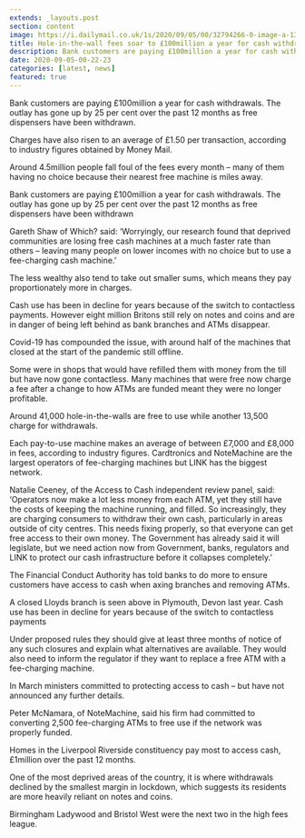 ```yaml
---
extends: _layouts.post
section: content
image: https://i.dailymail.co.uk/1s/2020/09/05/00/32794266-0-image-a-136_1599261455155.jpg 
title: Hole-in-the-wall fees soar to £100million a year for cash withdrawals 
description: Bank customers are paying £100million a year for cash withdrawals. The outlay has gone up by 25 per cent over the past 12 months as free dispensers have been withdrawn. 
date: 2020-09-05-00-22-23 
categories: [latest, news] 
featured: true 
--- 
```

Bank customers are paying £100million a year for cash withdrawals. The outlay has gone up by 25 per cent over the past 12 months as free dispensers have been withdrawn.

Charges have also risen to an average of £1.50 per transaction, according to industry figures obtained by Money Mail.

Around 4.5million people fall foul of the fees every month – many of them having no choice because their nearest free machine is miles away.

Bank customers are paying £100million a year for cash withdrawals. The outlay has gone up by 25 per cent over the past 12 months as free dispensers have been withdrawn

Gareth Shaw of Which? said: ‘Worryingly, our research found that deprived communities are losing free cash machines at a much faster rate than others – leaving many people on lower incomes with no choice but to use a fee-charging cash machine.’

The less wealthy also tend to take out smaller sums, which means they pay proportionately more in charges.

Cash use has been in decline for years because of the switch to contactless payments. However eight million Britons still rely on notes and coins and are in danger of being left behind as bank branches and ATMs disappear. 

Covid-19 has compounded the issue, with around half of the machines that closed at the start of the pandemic still offline.

Some were in shops that would have refilled them with money from the till but have now gone contactless. Many machines that were free now charge a fee after a change to how ATMs are funded meant they were no longer profitable. 

Around 41,000 hole-in-the-walls are free to use while another 13,500 charge for withdrawals.

Each pay-to-use machine makes an average of between £7,000 and £8,000 in fees, according to industry figures. Cardtronics and NoteMachine are the largest operators of fee-charging machines but LINK has the biggest network. 

Natalie Ceeney, of the Access to Cash independent review panel, said: ‘Operators now make a lot less money from each ATM, yet they still have the costs of keeping the machine running, and filled. So increasingly, they are charging consumers to withdraw their own cash, particularly in areas outside of city centres. This needs fixing properly, so that everyone can get free access to their own money. The Government has already said it will legislate, but we need action now from Government, banks, regulators and LINK to protect our cash infrastructure before it collapses completely.’

The Financial Conduct Authority has told banks to do more to ensure customers have access to cash when axing branches and removing ATMs.

A closed Lloyds branch is seen above in Plymouth, Devon last year. Cash use has been in decline for years because of the switch to contactless payments

Under proposed rules they should give at least three months of notice of any such closures and explain what alternatives are available. They would also need to inform the regulator if they want to replace a free ATM with a fee-charging machine. 

In March ministers committed to protecting access to cash – but have not announced any further details. 

Peter McNamara, of NoteMachine, said his firm had committed to converting 2,500 fee-charging ATMs to free use if the network was properly funded.

Homes in the Liverpool Riverside constituency pay most to access cash, £1million over the past 12 months. 

One of the most deprived areas of the country, it is where withdrawals declined by the smallest margin in lockdown, which suggests its residents are more heavily reliant on notes and coins.

Birmingham Ladywood and Bristol West were the next two in the high fees league.

